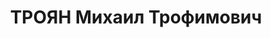 ---
title: ТРОЯН Михаил Трофимович
description: 1899 р. н., с. Березова Лука Полтавської губ. Українець, чл. КП(б)У,
  освіта середня, заст. голови райвиконкому. Проживав у с. Ярунь Ярунського р-ну НовоградВолинського
  окр. Київської обл. Заарештований 25 серпня 1937 р. Обвинувачувався за ст. 54-7,
  54-8, 54-11 КК УРСР. ВК ВС СРСР 25 грудня 1937 р. засуджений до ув'язнення у ВТТ
  на 15 років з пораженням у правах на 5 років і конфіскацією майна. Помер 20 квітня
  1940 р., відбуваючи покарання. Реабілітований у 1955 р.
---